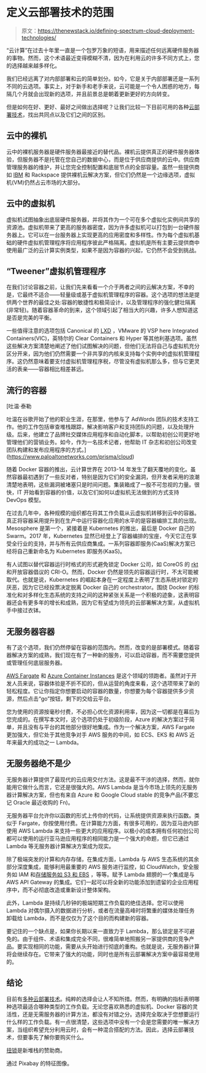 # 定义云部署技术的范围

> 原文：<https://thenewstack.io/defining-spectrum-cloud-deployment-technologies/>

“云计算”在过去十年里一直是一个包罗万象的短语，用来描述任何远离硬件服务器的事物。然而，这个术语最近变得模糊不清，因为在利用云的许多不同方式上，您的选择越来越多样化。

我们已经远离了对内部部署和云的简单划分。如今，它是关于内部部署还是一系列不同的云选项。事实上，对于新手和老手来说，云可能是一个令人困惑的地方，每隔几个月就会出现新的选项，并且前景总是朝着更新更好的方向转变。

但是如何在好、更好、最好之间做出选择呢？让我们比较一下目前可用的各种[云部署技术](https://www.twistlock.com/resources/continuum-cloud-native-topologies/)，找出共同点以及它们之间的区别。

## 云中的裸机

云中的裸机服务器是硬件服务器最接近的替代品。裸机云提供真正的硬件服务器体验，但服务器不是托管在您自己的数据中心，而是位于供应商提供的云中。供应商管理服务器的维护，并让您完全控制配置和底层节点的全部容量。虽然一些提供商如 [IBM](https://www.ibm.com/ms-en/marketplace/bare-metal-server) 和 Rackspace 提供裸机云解决方案，但它们仍然是一个边缘选项，虚拟机(VM)仍然占云市场的大部分。

## 云中的虚拟机

虚拟机试图抽象出底层硬件服务器，并将其作为一个可在多个虚拟化实例间共享的资源池。虚拟机带来了更高的服务器密度，因为许多虚拟机可以打包到一台硬件服务器上。它可以在一台服务器上实现更高的应用密度和多样性。作为每个虚拟机基础的硬件虚拟机管理程序将应用程序彼此严格隔离。虚拟机是所有主要云提供商中使用最广泛的云计算实例类型，如果不是因为容器的兴起，它仍然不会受到挑战。

## “Tweener”虚拟机管理程序

在我们讨论容器之前，让我们先来看看一个介于两者之间的云解决方案，不幸的是，它最终不适合——轻量级或基于虚拟机管理程序的容器。这个选项的想法是提供两个世界的最佳之处:容器的敏捷性和极简设计，以及管理程序的强化健壮隔离(非常轻)。随着容器革命的到来，这个领域引起了相当大的兴趣，许多人想知道这是否是完美的平衡。

一些值得注意的选项包括 Canonical 的 [LXD](https://linuxcontainers.org/lxd/) ，VMware 的 VSP here Integrated Containers(VIC)，英特尔的 Clear Containers 和 Hyper 等其他利基选项。虽然这些解决方案清楚地阐述了他们试图解决的问题，但他们无法将自己与虚拟机充分区分开来，因为他们仍然需要一个非共享的内核来支持每个实例中的虚拟机管理程序。这仍然意味着要支付虚拟机管理程序税，尽管没有虚拟机那么多，但与它更灵活的表亲——容器相比相差甚远。

## 流行的容器

 [吐温·泰勒

吐温在谷歌开始了他的职业生涯，在那里，他参与了 AdWords 团队的技术支持工作。他的工作包括审查堆栈跟踪，解决影响客户和支持团队的问题，以及处理升级。后来，他建立了品牌社交媒体应用程序和自动化脚本，以帮助初创公司更好地管理他们的营销业务。如今，作为一名技术记者，他帮助 IT 杂志和初创公司改变团队构建和发布应用程序的方式。](https://www.paloaltonetworks.com/prisma/cloud) 

随着 Docker 容器的推出，云计算世界在 2013-14 年发生了翻天覆地的变化。虽然容器最初遇到了一些反对者，特别是因为它们的安全漏洞，但开发者采用的浪潮清楚地表明，这些漏洞被堵塞只是时间问题。集装箱成了一股不可忽视的力量。很快，IT 开始看到容器的价值，以及它们如何以虚拟机无法做到的方式支持 DevOps 模型。

在过去几年中，各种规模的组织都在将其工作负载从云虚拟机转移到云中的容器。真正将容器采用提升到在生产中运行容器化应用的水平的是容器编排工具的出现。Mesosphere 是第一个，紧接着是 Kubernetes 的推出，最后是 Docker 自己的 Swarm。2017 年，Kubernetes 显然已经登上了容器编排的宝座，今天它正在享受全行业的支持，并与所有云供应商集成。一系列容器即服务(CaaS)解决方案已经将自己重新命名为 Kubernetes 即服务(KaaS)。

有人试图以替代容器运行时格式的形式避免锁定 Docker 公司，如 CoreOS 的 [rkt](https://coreos.com/rkt/) 和开放容器倡议的 CRI-O。然而，Docker 仍然是领先的容器运行时，不太可能被取代。也就是说，Kubernetes 的崛起本身在一定程度上表明了生态系统对锁定的厌恶，因为它已经投票决定脱离 Docker 自己的 orchestrator。围绕 Docker 的标准化和对多样化生态系统的支持之间的这种紧张关系是一个积极的迹象，这表明容器还会有更多年的增长和成熟，因为它有望成为领先的云部署解决方案，从虚拟机手中接过衣钵。

## 无服务器容器

有了这个选项，我们仍然停留在容器的范围内。然而，改变的是部署模式。随着容器解决方案的成熟，我们现在有了一种新的服务，可以启动容器，而不需要您提供或管理任何底层服务器。

[AWS Fargate](https://aws.amazon.com/fargate/) 和 [Azure Container Instances](https://azure.microsoft.com/en-us/services/container-instances/) 是这个领域的领跑者。虽然对于开发人员来说，容器体验是不折不扣的，但从运营的角度来看，这个选项带来了新的轻松程度。它让你指定你想要启动的容器的数量，你想要为每个容器提供多少资源，然后点击“go”按钮，剩下的交给云平台。

您为使用的资源按毫秒付费，不必担心优化资源利用率，因为这一切都是在幕后为您完成的。在撰写本文时，这个选项仍处于初级阶段，Azure 的解决方案过于简单，并且没有与平台的其他部分很好地集成。作为一个解决方案，AWS Fargate 更加强大，但它处于其他竞争对手 AWS 服务的中间，如 ECS、EKS 和 AWS 近年来最大的成功之一 Lambda。

## 无服务器绝不是少

无服务器计算提供了最现代的云应用交付方法。这是最不干涉的选择，然而，就你能用它做什么而言，它还是很强大的。AWS Lambda 是当今市场上领先的无服务器计算解决方案，但也有来自 Azure 和 Google Cloud stable 的竞争产品(不要忘记 Oracle 最近收购的 Fn)。

无服务器平台允许你以函数的形式上传你的代码，让系统提供资源来执行函数。类似于 Fargate，你按使用付费。在计算能力方面，有很多可用的，因为亚马逊内部使用 AWS Lambda 来支持一些更大的应用程序。以极小的成本拥有任何初创公司都可以使用的运行亚马逊应用程序的相同能力是一个强大的命题，但它已通过 Lambda 等无服务器计算解决方案成为现实。

除了极端突发的计算和内存存储，在集成方面，Lambda 与 AWS 生态系统的其余部分深度集成，能够利用最重要的 AWS 服务进行监控，如 CloudWatch，安全服务如 IAM 和[存储服务如 S3 和 EBS](https://cloud.netapp.com/blog/ebs-efs-amazons3-best-cloud-storage-system) ，等等。赋予 Lambda 翅膀的一个集成是与 AWS API Gateway 的集成。它们一起可以将全新的功能添加到遗留的企业应用程序中，而不必彻底改造或重新设计整体架构。

此外，Lambda 是持续几秒钟的极端短期工作负载的绝佳选择。您可以使用 Lambda 对偶尔摄入的数据进行分析，或者在流量高峰时将繁重的媒体处理任务卸载给 Lambda，而不是仅仅为了这个目的而构建新的容器。

要记住的一个缺点是，如果你长期以来一直致力于 Lambda，那么锁定是不可避免的。由于组件、术语和集成完全不同，很难简单地照搬另一家提供商的竞争产品。要实现相同的功能，需要从头开始进行彻底的重构。也就是说，无服务器计算将会继续存在。它带来了强大的功能，同时也是所有云部署解决方案中最容易使用的。

## 结论

目前有[多种云部署技术](https://www.twistlock.com/resources/continuum-cloud-native-topologies/)。纯粹的选择会让人不知所措。然而，有明确的指标表明哪种选项最适合哪种类型的工作负载。无论您喜欢熟悉的虚拟机、Docker 容器的灵活性，还是无需服务器的计算方法，都没有对错之分。选择完全取决于您想要运行什么样的工作负载。有一点很清楚，这些选项中没有一个会是您需要的唯一解决方案，当组织希望充分利用云时，会有一种混合搭配的方法。因此，选择云部署技术，但要事先了解你要购买什么。

[扭锁](https://www.paloaltonetworks.com/prisma/cloud)是新堆栈的赞助商。

通过 Pixabay 的特征图像。

<svg xmlns:xlink="http://www.w3.org/1999/xlink" viewBox="0 0 68 31" version="1.1"><title>Group</title> <desc>Created with Sketch.</desc></svg>